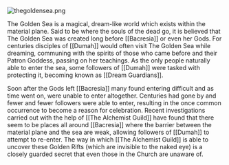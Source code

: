 ![](assets/thegoldensea.png "thegoldensea.png")

The Golden Sea is a magical, dream-like world which exists within the material plane. Said to be where the souls of the dead go, it is believed that The Golden Sea was created long before [[Bacresia]] or even her Gods. For centuries disciples of [[Dumah]] would often visit The Golden Sea while dreaming, communing with the spirits of those who came before and their Patron Goddess, passing on her teachings. As the only people naturally able to enter the sea, some followers of [[Dumah]] were tasked with protecting it, becoming known as [[Dream Guardians]].

Soon after the Gods left [[Bacresia]] many found entering difficult and as time went on, were unable to enter altogether. Centuries had gone by and fewer and fewer followers were able to enter, resulting in the once common occurrence to become a reason for celebration. Recent investigations carried out with the help of [[The Alchemist Guild]] have found that there seem to be places all around [[Bacresia]] where the barrier between the material plane and the sea are weak, allowing followers of [[Dumah]] to attempt to re-enter. The way in which [[The Alchemist Guild]] is able to uncover these Golden Rifts (which are invisible to the naked eye) is a closely guarded secret that even those in the Church are unaware of.